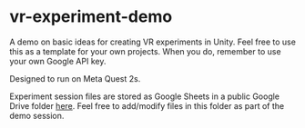 # vr-experiment-demo

A demo on basic ideas for creating VR experiments in Unity. Feel free to use this as a template for your own projects. When you do, remember to use your own Google API key.

Designed to run on Meta Quest 2s.

Experiment session files are stored as Google Sheets in a public Google Drive folder [here](https://docs.google.com/spreadsheets/d/1tuFbIvQPVnfAwmWKzd6_BTdnt8jAt8ZA0UXZx0iNLwE/edit?usp=sharing). Feel free to add/modify files in this folder as part of the demo session.
